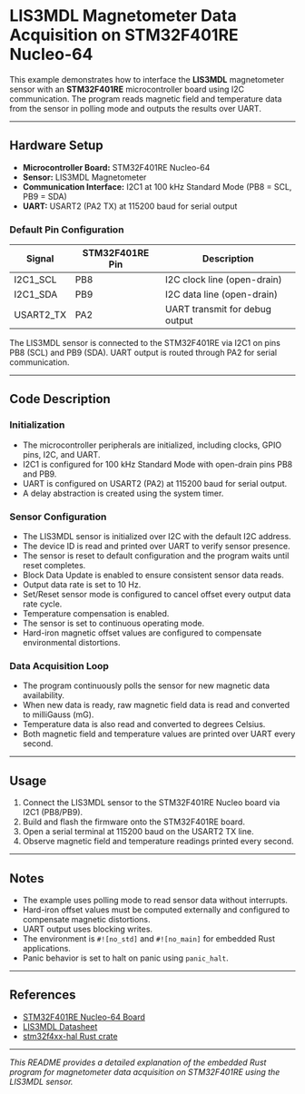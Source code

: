 # LIS3MDL Magnetometer Data Acquisition on STM32F401RE Nucleo-64

This example demonstrates how to interface the **LIS3MDL** magnetometer sensor with an **STM32F401RE** microcontroller board using I2C communication. The program reads magnetic field and temperature data from the sensor in polling mode and outputs the results over UART.

---

## Hardware Setup

- **Microcontroller Board:** STM32F401RE Nucleo-64
- **Sensor:** LIS3MDL Magnetometer
- **Communication Interface:** I2C1 at 100 kHz Standard Mode (PB8 = SCL, PB9 = SDA)
- **UART:** USART2 (PA2 TX) at 115200 baud for serial output

### Default Pin Configuration

| Signal    | STM32F401RE Pin | Description                    |
|-----------|-----------------|--------------------------------|
| I2C1_SCL  | PB8             | I2C clock line (open-drain)   |
| I2C1_SDA  | PB9             | I2C data line (open-drain)    |
| USART2_TX | PA2             | UART transmit for debug output|

The LIS3MDL sensor is connected to the STM32F401RE via I2C1 on pins PB8 (SCL) and PB9 (SDA). UART output is routed through PA2 for serial communication.

---

## Code Description

### Initialization

- The microcontroller peripherals are initialized, including clocks, GPIO pins, I2C, and UART.
- I2C1 is configured for 100 kHz Standard Mode with open-drain pins PB8 and PB9.
- UART is configured on USART2 (PA2) at 115200 baud for serial output.
- A delay abstraction is created using the system timer.

### Sensor Configuration

- The LIS3MDL sensor is initialized over I2C with the default I2C address.
- The device ID is read and printed over UART to verify sensor presence.
- The sensor is reset to default configuration and the program waits until reset completes.
- Block Data Update is enabled to ensure consistent sensor data reads.
- Output data rate is set to 10 Hz.
- Set/Reset sensor mode is configured to cancel offset every output data rate cycle.
- Temperature compensation is enabled.
- The sensor is set to continuous operating mode.
- Hard-iron magnetic offset values are configured to compensate environmental distortions.

### Data Acquisition Loop

- The program continuously polls the sensor for new magnetic data availability.
- When new data is ready, raw magnetic field data is read and converted to milliGauss (mG).
- Temperature data is also read and converted to degrees Celsius.
- Both magnetic field and temperature values are printed over UART every second.

---

## Usage

1. Connect the LIS3MDL sensor to the STM32F401RE Nucleo board via I2C1 (PB8/PB9).
2. Build and flash the firmware onto the STM32F401RE board.
3. Open a serial terminal at 115200 baud on the USART2 TX line.
4. Observe magnetic field and temperature readings printed every second.

---

## Notes

- The example uses polling mode to read sensor data without interrupts.
- Hard-iron offset values must be computed externally and configured to compensate magnetic distortions.
- UART output uses blocking writes.
- The environment is `#![no_std]` and `#![no_main]` for embedded Rust applications.
- Panic behavior is set to halt on panic using `panic_halt`.

---

## References

- [STM32F401RE Nucleo-64 Board](https://www.st.com/en/evaluation-tools/nucleo-f401re.html)
- [LIS3MDL Datasheet](https://www.st.com/resource/en/datasheet/lis3mdl.pdf)
- [stm32f4xx-hal Rust crate](https://docs.rs/stm32f4xx-hal)

---

*This README provides a detailed explanation of the embedded Rust program for magnetometer data acquisition on STM32F401RE using the LIS3MDL sensor.*
